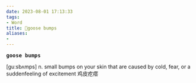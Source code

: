 ```yaml
---
date: 2023-08-01 17:13:33
tags: 
- Word
title: 📖goose bumps
aliases: 
- 
---
```


<pre><strong>goose bumps</strong></pre>

[guːsbʌmps]
n. small bumps on your skin that are caused by cold, fear, or a suddenfeeling of excitement 鸡⽪疙瘩
